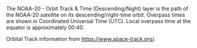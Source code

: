 The NOAA-20 - Orbit Track & Time (Descending/Night) layer is the path of the NOAA-20 satellite on its descending/night-time orbit. Overpass times are shown in Coordinated Universal Time (UTC). Local overpass time at the equator is approximately 00:40.


Orbital Track information from <https://www.space-track.org/>.
